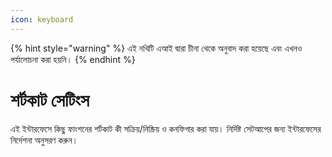 ```yaml
---
icon: keyboard
---
```


{% hint style="warning" %}
এই নথিটি এআই দ্বারা চীনা থেকে অনুবাদ করা হয়েছে এবং এখনও পর্যালোচনা করা হয়নি।
{% endhint %}

# শর্টকাট সেটিংস  

এই ইন্টারফেসে কিছু ফাংশনের শর্টকাট কী সক্রিয়/নিষ্ক্রিয় ও কনফিগার করা যায়। নির্দিষ্ট সেটআপের জন্য ইন্টারফেসের নির্দেশনা অনুসরণ করুন।
